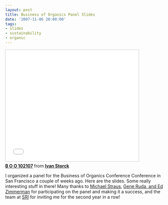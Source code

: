 ```yaml
---
layout: post
title: Business of Organics Panel Slides
date: '2007-11-06 20:00:00'
tags:
- slides
- sustainability
- organic
---
```


<iframe src="//www.slideshare.net/slideshow/embed_code/key/GyEsDByq0yvnwM" width="425" height="355" frameborder="0" marginwidth="0" marginheight="0" scrolling="no" style="border:1px solid #CCC; border-width:1px; margin-bottom:5px; max-width: 100%;" allowfullscreen> </iframe> <div style="margin-bottom:5px"> <strong> <a href="//www.slideshare.net/ivanoats/b-o-o-102107" title="B O O 102107" target="_blank">B O O 102107</a> </strong> from <strong><a href="//www.slideshare.net/ivanoats" target="_blank">Ivan Storck</a></strong> </div>


<p>I organized a panel for the Business of Organics Conference Conference in San Francisco a couple of weeks ago. Here are the slides. Some really interesting stuff in there! Many thanks to <a href="http://www.strauscom.com/" title="Green and Organic Public Relations">Michael Straus</a>, <a href="http://www.successfoods.com/" title="Foodfillment">Gene Ruda, and Ed Zimmerman</a> for participating on the panel and making it a success, and the team at <a href="http://www.almevents.com/conf_page.cfm?instance_id=29&amp;web_id=1017&amp;pid=625&amp;prioritycode=DEM007902&amp;k=" title="Strategic Research Institute">SRI</a> for inviting me for the second year in a row! </p>